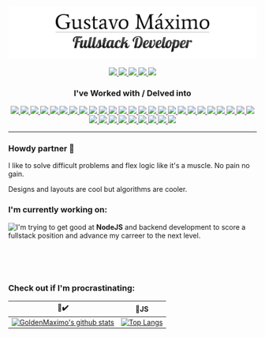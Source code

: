 <p align="center">
    <img src="https://raw.githubusercontent.com/GoldenMaximo/GoldenMaximo/master/public/banner.png" alt="GoldenMaximo" />
</p>

<p align="center">
    <a href="mailto:gfmaximo97@gmail.com" alt="Email">
        <img src="https://img.shields.io/badge/-Email-red?logo=gmail&logoColor=white" />
    </a>
        <a href="https://github.com/GoldenMaximo/" alt="JS Dev - 3 Years">
        <img src="https://img.shields.io/badge/Developer-@3%20Years-yellow?logo=javascript" />
    </a>
    <a href="https://www.codewars.com/users/GoldenMaximo/completed" target="_blank" alt="CodeWars">
        <img src="https://www.codewars.com/users/GoldenMaximo/badges/micro" />
    </a>
    <a href="https://goldenmaximo.github.io/curriculum-vitae/" target="_blank" alt="Curriculum-Vitae">
        <img src="https://img.shields.io/badge/-Curriculum--Vitae-informational" />
    </a>
    <a href="https://github.com/GoldenMaximo/" alt="Follow me on GitHub">
        <img src="https://img.shields.io/github/followers/GoldenMaximo?label=Follow&style=social" />
    </a>
</p>

<h3 align="center">
    I've Worked with / Delved into
</h3>

<p align="center">
    <a href="https://developer.mozilla.org/en-US/docs/Web/HTML" alt="HTML">
        <img src="https://img.shields.io/badge/-HTML-black?logo=html5" />
    </a>
    <a href="https://developer.mozilla.org/en-US/docs/Web/JavaScript" alt="JavaScript">
        <img src="https://img.shields.io/badge/-JavaScript-black?logo=JavaScript" />
    </a>
    <a href="https://www.w3.org/Style/CSS/Overview.en.html" alt="CSS3">
        <img src="https://img.shields.io/badge/-CSS-black?logo=css3&logoColor=1572B6" />
    </a>
    <a href="https://sass-lang.com/" alt="sass">
        <img src="https://img.shields.io/badge/-Sass-black?logo=sass&logoColor=CC6699" />
    </a>
    <a href="https://styled-components.com/" alt="styled-components">
        <img src="https://img.shields.io/badge/-Styled%20Components-black?logo=styled-components&logoColor=DB7093" />
    </a>
    <a href="https://getbootstrap.com/" alt="Bootstrap">
        <img src="https://img.shields.io/badge/-Bootstrap-black?logo=Bootstrap&logoColor=563D7C" />
    </a>
    <a href="https://material.io/" alt="Material Design">
        <img src="https://img.shields.io/badge/-Material%20Design-black?logo=material%20design&logoColor=757575" />
    </a>
    <a href="https://nodejs.org/en/" alt="Node.js">
        <img src="https://img.shields.io/badge/-Node.js-black?logo=node.js" />
    </a>
    <a href="https://www.mongodb.com/" alt="MongoDB">
        <img src="https://img.shields.io/badge/-MongoDB-black?logo=MongoDB&logoColor=#47A248" />
    </a>
    <a href="https://www.mysql.com/" alt="MySQL">
        <img src="https://img.shields.io/badge/-MySQL-black?logo=MySQL&logoColor=blue" />
    </a>
    <a href="https://reactjs.org/" alt="React">
        <img src="https://img.shields.io/badge/-React-black?logo=react" />
    </a>
    <a href="https://angularjs.org/" alt="AngularJS">
        <img src="https://img.shields.io/badge/-AngularJS-black?logo=AngularJS&logoColor=E23237" />
    </a>
    <a href="https://expo.io/" alt="Expo">
        <img src="https://img.shields.io/badge/-Expo-black?logo=Expo" />
    </a>
    <a href="https://jquery.com/" alt="JQuery">
        <img src="https://img.shields.io/badge/-JQuery-black?logo=JQuery&logoColor=0769AD" />
    </a>
    <a href="https://redux.js.org/" alt="Redux">
        <img src="https://img.shields.io/badge/-Redux-black?logo=redux&logoColor=764ABC" />
    </a>
    <a href="https://jestjs.io/" alt="Jest">
        <img src="https://img.shields.io/badge/-Jest-black?logo=Jest&logoColor=C21325" />
    </a>
    <a href="https://eslint.org/" alt="ESLint">
        <img src="https://img.shields.io/badge/-ESLint-black?logo=eslint&logoColor=4B32C3" />
    </a>
    <a href="https://git-scm.com/" alt="Git">
        <img src="https://img.shields.io/badge/-Git-black?logo=git&logoColor=F05032" />
    </a>
    <a href="https://github.com/" alt="GitHub">
        <img src="https://img.shields.io/badge/-GitHub-black?logo=github&logoColor=white" />
    </a>
    <a href="https://about.gitlab.com/" alt="GitLab">
        <img src="https://img.shields.io/badge/-GitLab-black?logo=gitlab" />
    </a>
    <a href="https://bitbucket.org/product" alt="Bitbucket">
        <img src="https://img.shields.io/badge/-Bitbucket-black?logo=bitbucket&logoColor=0052CC" />
    </a>
    <a href="https://www.npmjs.com/" alt="NPM">
        <img src="https://img.shields.io/badge/-NPM-black?logo=npm&logoColor=CB3837" />
    </a>
    <a href="https://yarnpkg.com/" alt="Yarn">
        <img src="https://img.shields.io/badge/-Yarn-black?logo=yarn&logoColor=2C8EBB" />
    </a>
    <a href="https://www.atlassian.com/software/jira" alt="Jira">
        <img src="https://img.shields.io/badge/-Jira-black?logo=jira&logoColor=0052CC" />
    </a>
    <a href="https://trello.com/" alt="Trello">
        <img src="https://img.shields.io/badge/-Trello-black?logo=trello&logoColor=0079BF" />
    </a>
    <a href="https://www.atlassian.com/software/confluence" alt="Confluence">
        <img src="https://img.shields.io/badge/-Confluence-black?logo=Confluence&logoColor=172B4D" />
    </a>
    <a href="https://firebase.google.com/" alt="Firebase">
        <img src="https://img.shields.io/badge/-Firebase-black?logo=Firebase&logoColor=FFCA28" />
    </a>
    <a href="https://developer.android.com/studio" alt="Android Studio">
        <img src="https://img.shields.io/badge/-Android%20Studio-black?logo=android%20studio&logoColor=3DDC84" />
    </a>
    <a href="https://www.postman.com/" alt="Postman">
        <img src="https://img.shields.io/badge/-Postman-black?logo=Postman&logoColor=FF6C37" />
    </a>
    <a href="https://insomnia.rest/" alt="Insomnia">
        <img src="https://img.shields.io/badge/-Insomnia-black?logo=Insomnia&logoColor=5849BE" />
    </a>
    <a href="https://www.gimp.org/" alt="Visual Studio Code">
        <img src="https://img.shields.io/badge/-Visual%20Studio%20Code-black?logo=Visual%20Studio%20Code&logoColor=007ACC" />
    </a>
    <a href="https://www.gimp.org/" alt="GIMP">
        <img src="https://img.shields.io/badge/-GIMP-black?logo=GIMP&logoColor=5C5543" />
    </a>
    <a href="https://ubuntu.com/" alt="Ubuntu">
        <img src="https://img.shields.io/badge/-Ubuntu-black?logo=Ubuntu&logoColor=E95420" />
    </a>
    <a href="https://www.microsoft.com/en-us/windows" alt="Windows">
        <img src="https://img.shields.io/badge/-Windows-black?logo=Windows&logoColor=0078D6" />
    </a>
</p>

<hr />

<h3>
    Howdy partner 🤠
</h3>

<p>I like to solve difficult problems and flex logic like it's a muscle. No pain no gain.</p>
<p>Designs and layouts are cool but algorithms are cooler.</p>

<h3>
    I'm currently working on:
</h3>

<a href="https://github.com/GoldenMaximo/Node.js-E-Commerce">
    <img align="left" src="https://github-readme-stats.vercel.app/api/pin/?username=GoldenMaximo&repo=Node.js-E-Commerce" />
</a>
<p>I'm trying to get good at <b>NodeJS</b> and backend development to score a fullstack position and advance my carreer to the next level.</p>

<br />
<br />
<br />
<h3>
    Check out if I'm procrastinating:
</h3>

🔧✔️ | 🧡JS
------------ | -------------
[![GoldenMaximo's github stats](https://github-readme-stats.vercel.app/api?username=GoldenMaximo)](https://github.com/GoldenMaximo/github-readme-stats)  | [![Top Langs](https://github-readme-stats.vercel.app/api/top-langs/?username=GoldenMaximo&layout=compact)](https://github.com/GoldenMaximo/github-readme-stats)

